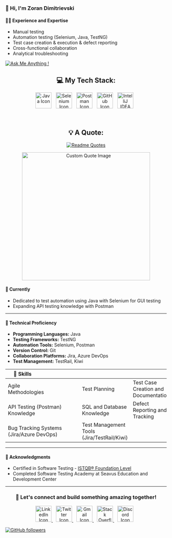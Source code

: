 ### 👋 Hi, I'm Zoran Dimitrievski

#### 👨‍💻 Experience and Expertise
- Manual testing
- Automation testing (Selenium, Java, TestNG)
- Test case creation & execution & defect reporting
- Cross-functional collaboration
- Analytical troubleshooting

[![Ask Me Anything !](https://img.shields.io/badge/Ask%20me-anything-1abc9c.svg)](https://www.linkedin.com/in/zoran-dimitrievski/) 


<div align="center">
  <div>
  <h2>💻 My Tech Stack:</h2>
  <a href="https://skillicons.dev" style="display: inline-block; margin-right: 10px;">
    <img src="https://skillicons.dev/icons?i=java" alt="Java Icon" width="50" height="50">
  </a>
  <a href="https://skillicons.dev" style="display: inline-block; margin-right: 10px;">
    <img src="https://skillicons.dev/icons?i=selenium" alt="Selenium Icon" width="50" height="50">
  </a>
  <a href="https://skillicons.dev" style="display: inline-block; margin-right: 10px;">
    <img src="https://skillicons.dev/icons?i=postman" alt="Postman Icon" width="50" height="50">
  </a>
  <a href="https://skillicons.dev" style="display: inline-block; margin-right: 10px;">
    <img src="https://skillicons.dev/icons?i=github" alt="GitHub Icon" width="50" height="50">
  </a>
  <a href="https://upload.wikimedia.org/wikipedia/commons/archive/9/9c/20200803071015%21IntelliJ_IDEA_Icon.svg" style="display: inline-block; margin-right: 10px;">
    <img src="https://static-00.iconduck.com/assets.00/intellij-idea-icon-1024x1014-qi27z6hu.png" alt="IntelliJ IDEA Icon" width="50" height="50">
  </a>
</div>

  &nbsp;&nbsp;&nbsp;
  
 <h2>💡 A Quote:</h2> 
 
  [![Readme Quotes](https://quotes-github-readme.vercel.app/api?type=horizontal&theme=nord)](https://github.com/piyushsuthar/github-readme-quotes)


</div>


<div align="center"
  >
  <img src="https://m.media-amazon.com/images/I/41NfhepvGVL._AC_UF894,1000_QL80_.jpg" alt="Custom Quote Image" width="400">
</div>






#### 🌱 Currently
- Dedicated to test automation using Java with Selenium for GUI testing
- Expanding API testing knowledge with Postman

---

#### 🚀 Technical Proficiency
- **Programming Languages:** Java
- **Testing Frameworks:** TestNG
- **Automation Tools:** Selenium, Postman
- **Version Control:** Git
- **Collaboration Platforms:** Jira, Azure DevOps
- **Test Management:** TestRail, Kiwi




| 💪 Skills                             |        |                   |
|---|---|---|
| Agile Methodologies                        | Test Planning | Test Case Creation and Documentation |
| API Testing (Postman) Knowledge                  | SQL and Database Knowledge      | Defect Reporting and Tracking     |
| Bug Tracking Systems (Jira/Azure DevOps)             | Test Management Tools (Jira/TestRail/Kiwi) |                   |


---

#### 🌟 Acknowledgments
- Certified in Software Testing - [ISTQB® Foundation Level](https://rb.gy/qs63au)
- Completed Software Testing Academy at Seavus Education and Development Center

---

<div align="center">
  <h3>🤝 Let's connect and build something amazing together!</h3>
  <a href="https://www.linkedin.com/in/zoran-dimitrievski/" target="_blank" style="margin-right: 10px;">
    <img src="https://skillicons.dev/icons?i=linkedin" alt="LinkedIn Icon" width="50" height="50">
  </a>
  <a href="https://twitter.com/Z0ck0" target="_blank" style="margin-right: 10px;">
    <img src="https://skillicons.dev/icons?i=twitter" alt="Twitter Icon" width="50" height="50">
  </a>
  <a href="mailto:zzdimitrievski@gmail.com" target="_blank" style="margin-right: 10px;">
    <img src="https://skillicons.dev/icons?i=gmail" alt="Gmail Icon" width="50" height="50">
  </a>
  <a href="https://stackoverflow.com/users/21779746/zoran-dimitrievski" target="_blank" style="margin-right: 10px;">
    <img src="https://skillicons.dev/icons?i=stackoverflow" alt="Stack Overflow Icon" width="50" height="50">
  </a>
  <a href="https://discord.com/channels/@z0ck0_" target="_blank" style="margin-right: 10px;">
    <img src="https://skillicons.dev/icons?i=discord" alt="Discord Icon" width="50" height="50">
  </a>
</div>



[![GitHub followers](https://img.shields.io/github/followers/Z0ck0.svg?style=social&label=Follow&maxAge=2592000)](https://github.com/Z0ck0?tab=followers)
